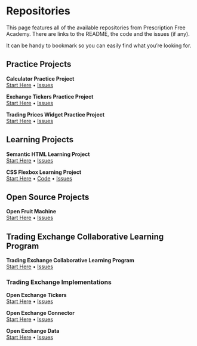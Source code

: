 # Repositories

This page features all of the available repositories from Prescription Free Academy. There are links to the README, the code and the issues (if any).

It can be handy to bookmark so you can easily find what you’re looking for.

## Practice Projects

**Calculator Practice Project**    
[Start Here](https://github.com/pecknigel/calculator-practice-project)
• [Issues](https://github.com/pecknigel/calculator-practice-project/issues)

**Exchange Tickers Practice Project**    
[Start Here](https://github.com/pecknigel/exchange-tickers-practice-project)
• [Issues](https://github.com/pecknigel/exchange-tickers-practice-project/issues)

**Trading Prices Widget Practice Project**    
[Start Here](https://github.com/pecknigel/trading-prices-widget-practice-project)
• [Issues](https://github.com/pecknigel/trading-prices-widget-practice-project/issues)

## Learning Projects

**Semantic HTML Learning Project**    
[Start Here](https://github.com/pecknigel/semantic-html-learning-project)
• [Issues](https://github.com/pecknigel/semantic-html-learning-project/issues)

**CSS Flexbox Learning Project**    
[Start Here](https://github.com/pecknigel/css-flexbox-learning-project/blob/main/README.md)
• [Code](https://github.com/pecknigel/css-flexbox-learning-project)
• [Issues](https://github.com/pecknigel/css-flexbox-learning-project/issues)

## Open Source Projects

**Open Fruit Machine**    
[Start Here](https://github.com/pecknigel/open-fruit-machine)
• [Issues](https://github.com/pecknigel/open-fruit-machine/issues)

## Trading Exchange Collaborative Learning Program

**Trading Exchange Collaborative Learning Program**    
[Start Here](https://github.com/pecknigel/trading-exchange-collaborative-learning)
• [Issues](https://github.com/pecknigel/trading-exchange-collaborative-learning/issues)

### Trading Exchange Implementations

**Open Exchange Tickers**    
[Start Here](https://github.com/pecknigel/open-exchange-tickers)
• [Issues](https://github.com/pecknigel/open-exchange-tickers/issues)

**Open Exchange Connector**    
[Start Here](https://github.com/pecknigel/open-exchange-connector)
• [Issues](https://github.com/pecknigel/open-exchange-connector/issues)

**Open Exchange Data**    
[Start Here](https://github.com/pecknigel/open-exchange-data)
• [Issues](https://github.com/pecknigel/open-exchange-data/issues)
